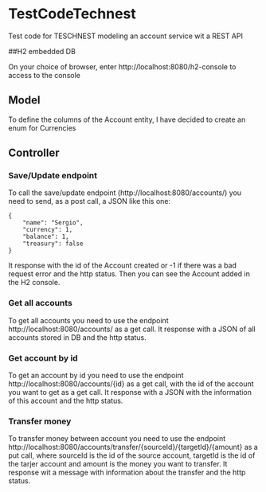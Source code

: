 # TestCodeTechnest

Test code for TESCHNEST modeling an account service wit a REST API

##H2 embedded DB

On your choice of browser, enter http://localhost:8080/h2-console to access to the console

## Model

To define the columns of the Account entity, I have decided to create an enum for Currencies

## Controller

### Save/Update endpoint

To call the save/update endpoint (http://localhost:8080/accounts/) you need to send, as a post call, a JSON like this one:
	
	{
		"name": "Sergio",
		"currency": 1,
		"balance": 1,
		"treasury": false
	}
It response with the id of the Account created or -1 if there was a bad request error and the http status. Then you can see the Account added in the H2 console. 

### Get all accounts

To get all accounts you need to use the endpoint http://localhost:8080/accounts/ as a get call. It response with a JSON of all accounts stored in DB and the http status.

### Get account by id

To get an account by id you need to use the endpoint http://localhost:8080/accounts/{id} as a get call, with the id of the account you want to get as a get call. It response with a JSON with the information of this account and the http status.

### Transfer money

To transfer money between account you need to use the endpoint http://localhost:8080/accounts/transfer/{sourceId}/{targetId}/{amount} as a put call, where sourceId is the id of the source account, targetId is the id of the tarjer account and amount is the money you want to transfer. It response wit a message with information about the transfer and the http status. 
